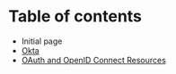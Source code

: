 # Table of contents

* Initial page
* [Okta](okta.md)
* [OAuth and OpenID Connect Resources](oauth-and-openid-connect-resources.md)

